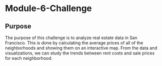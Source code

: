 # Module-6-Challenge

## Purpose
The purpose of this challenge is to analyze real estate data in San Francisco. This is done by calculating the average prices of all of the neighborhoods and showing them on an interactive map. From the data and visualizations, we can study the trends between rent costs and sale prices for each neighborhood.
